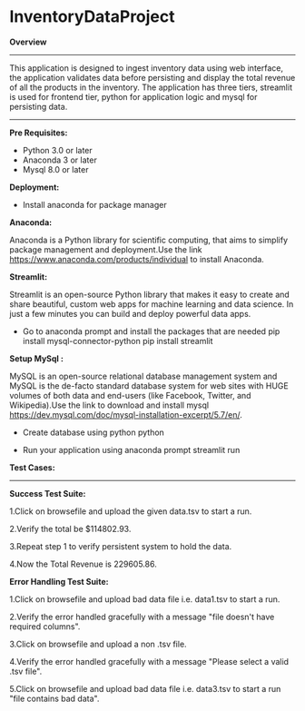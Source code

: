 # InventoryDataProject

**Overview**

------------
This application is designed to ingest inventory data using web interface, the application validates data before persisting and display the total revenue of all the products in the inventory.
The application has three tiers, streamlit is used for frontend tier, python for application logic and mysql for persisting data.

------------



**Pre Requisites:**
- Python 3.0 or later
- Anaconda 3 or later
- Mysql 8.0 or later

**Deployment:**
- Install anaconda for package manager


**Anaconda:**

Anaconda is a Python library for scientific computing, that aims to simplify package management and deployment.Use the link https://www.anaconda.com/products/individual to install Anaconda.

**Streamlit:**

Streamlit is an open-source Python library that makes it easy to create and share beautiful, custom web apps for machine learning and data science. In just a few minutes you can build and deploy powerful data apps.

- Go to anaconda prompt and install the packages that are needed
            pip install mysql-connector-python
            pip install streamlit
			
**Setup MySql :**

MySQL is an open-source relational database management system and MySQL is the de-facto standard database system for web sites with HUGE volumes of both data and end-users (like Facebook, Twitter, and Wikipedia).Use the link to download and install mysql https://dev.mysql.com/doc/mysql-installation-excerpt/5.7/en/.

- Create database using python
           python <location of db python app>

- Run your application using anaconda prompt
          streamlit run <location of main python app>

**Test Cases:**

------------

**Success Test Suite:**

1.Click on browsefile and upload the given data.tsv to start a run. 

2.Verify the total be $114802.93.

3.Repeat step 1 to verify persistent system to hold the data.

4.Now the Total Revenue is 229605.86. 

**Error Handling Test Suite:**

1.Click on browsefile and upload bad data file i.e. data1.tsv to start a run.

2.Verify the error handled gracefully with a message "file doesn't have required columns".

3.Click on browsefile and upload a non .tsv file.

4.Verify the error handled gracefully with a message "Please select a valid .tsv file".

5.Click on browsefile and upload bad data file i.e. data3.tsv to start a run "file contains bad data".

